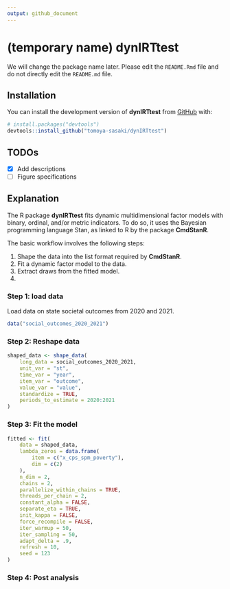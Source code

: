 ```yaml
---
output: github_document
---
```


<!-- README.md is generated from README.Rmd. Please edit that file -->



# (temporary name) dynIRTtest

<!-- badges: start -->
<!-- badges: end -->

We will change the package name later. 
Please edit the `README.Rmd` file and do not directly edit the `README.md` file.

## Installation

You can install the development version of **dynIRTtest** from [GitHub](https://github.com/) with:

``` r
# install.packages("devtools")
devtools::install_github("tomoya-sasaki/dynIRTtest")
```

## TODOs

- [x] Add descriptions
- [ ] Figure specifications

## Explanation

The R package **dynIRTtest** fits dynamic multidimensional factor models with
binary, ordinal, and/or metric indicators. To do so, it uses the Bayesian
programming language Stan, as linked to R by the package **CmdStanR**.

The basic workflow involves the following steps:
  1. Shape the data into the list format required by **CmdStanR**.
  2. Fit a dynamic factor model to the data.
  3. Extract draws from the fitted model.
  4. 

### Step 1: load data

Load data on state societal outcomes from 2020 and 2021.


```r
data("social_outcomes_2020_2021")
```

### Step 2: Reshape data


```r
shaped_data <- shape_data(
    long_data = social_outcomes_2020_2021,
    unit_var = "st",
    time_var = "year",
    item_var = "outcome",
    value_var = "value",
    standardize = TRUE,
    periods_to_estimate = 2020:2021
)

```

### Step 3: Fit the model


```r
fitted <- fit(
    data = shaped_data,
    lambda_zeros = data.frame(
        item = c("x_cps_spm_poverty"),
        dim = c(2)
    ),
    n_dim = 2,
    chains = 2,
    parallelize_within_chains = TRUE,
    threads_per_chain = 2,
    constant_alpha = FALSE,
    separate_eta = TRUE,
    init_kappa = FALSE,
    force_recompile = FALSE,
    iter_warmup = 50,
    iter_sampling = 50,
    adapt_delta = .9,
    refresh = 10,
    seed = 123
)
```

### Step 4: Post analysis



